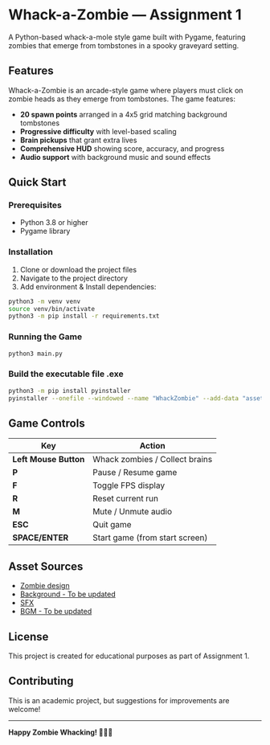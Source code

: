 # Whack-a-Zombie — Assignment 1

A Python-based whack-a-mole style game built with Pygame, featuring zombies that emerge from tombstones in a spooky graveyard setting.

## Features

Whack-a-Zombie is an arcade-style game where players must click on zombie heads as they emerge from tombstones. The game features:

- **20 spawn points** arranged in a 4x5 grid matching background tombstones
- **Progressive difficulty** with level-based scaling
- **Brain pickups** that grant extra lives
- **Comprehensive HUD** showing score, accuracy, and progress
- **Audio support** with background music and sound effects

## Quick Start

### Prerequisites

- Python 3.8 or higher
- Pygame library

### Installation

1. Clone or download the project files
2. Navigate to the project directory
3. Add environment & Install dependencies:

```bash
python3 -m venv venv
source venv/bin/activate
python3 -m pip install -r requirements.txt
```

### Running the Game

```bash
python3 main.py
```

### Build the executable file .exe

```bash
python3 -m pip install pyinstaller
pyinstaller --onefile --windowed --name "WhackZombie" --add-data "assets:assets" main.py 
```

## Game Controls

| Key | Action |
|-----|--------|
| **Left Mouse Button** | Whack zombies / Collect brains |
| **P** | Pause / Resume game |
| **F** | Toggle FPS display |
| **R** | Reset current run |
| **M** | Mute / Unmute audio |
| **ESC** | Quit game |
| **SPACE/ENTER** | Start game (from start screen) |

## Asset Sources
- [Zombie design](https://github.com/aayush-musyaju/plant-vs-zombies/tree/main/public/assets/images/Zombies)
- [Background - To be updated](yes)
- [SFX](https://github.com/ULTIMATE-Mystery/Game-programming-HCMUT-Semester-222/tree/Assignment-1/Resources/sounds)
- [BGM - To be updated](yes)

## License

This project is created for educational purposes as part of Assignment 1.

## Contributing

This is an academic project, but suggestions for improvements are welcome!

---

**Happy Zombie Whacking! 🧟‍♂️🔨**
